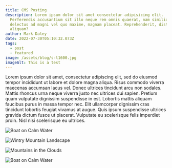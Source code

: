 ```yaml
---
title: CMS Posting
description: Lorem ipsum dolor sit amet consectetur adipisicing elit.
  Perferendis accusantium sit illo neque rem omnis quaerat, nam similique vitae
  delectus ad magni vel quo maxime, magnam placeat. Reprehenderit, distinctio
  aliquam?
author: Mark Daley
date: 2022-07-30T05:10:32.073Z
tags:
  - post
  - featured
image: /assets/blog/s-l1600.jpg
imageAlt: This is a test
---
```


Lorem ipsum dolor sit amet, consectetur adipiscing elit, sed do eiusmod tempor incididunt ut labore et dolore magna aliqua. Risus commodo viverra maecenas accumsan lacus vel. Donec ultrices tincidunt arcu non sodales. Mattis rhoncus urna neque viverra justo nec ultrices dui sapien. Pretium quam vulputate dignissim suspendisse in est. Lobortis mattis aliquam faucibus purus in massa tempor nec. Elit ullamcorper dignissim cras tincidunt lobortis feugiat vivamus at augue. Quis ipsum suspendisse ultrices gravida dictum fusce ut placerat. Vulputate eu scelerisque felis imperdiet proin. Nisl nisi scelerisque eu ultrices.

<script src="https://cdn.jsdelivr.net/npm/bootstrap@5.0.2/dist/js/bootstrap.bundle.min.js" integrity="sha384-MrcW6ZMFYlzcLA8Nl+NtUVF0sA7MsXsP1UyJoMp4YLEuNSfAP+JcXn/tWtIaxVXM" crossorigin="anonymous"></script>
<!-- Gallery -->
<div class="row">
<div class="col-lg-4 col-md-12 mb-4 mb-lg-0">
<img src="https://mdbcdn.b-cdn.net/img/Photos/Horizontal/Nature/4-col/img%20(73).webp" class="w-100 shadow-1-strong rounded mb-4" alt="Boat on Calm Water"/>

<img src="https://mdbcdn.b-cdn.net/img/Photos/Vertical/mountain1.webp" class="w-100 shadow-1-strong rounded mb-4" alt="Wintry Mountain Landscape"/>
</div>

<div class="col-lg-4 mb-4 mb-lg-0">
<img src="https://mdbcdn.b-cdn.net/img/Photos/Vertical/mountain2.webp" class="w-100 shadow-1-strong rounded mb-4" alt="Mountains in the Clouds"/>

<img src="https://mdbcdn.b-cdn.net/img/Photos/Horizontal/Nature/4-col/img%20(73).webp" class="w-100 shadow-1-strong rounded mb-4" alt="Boat on Calm Water"/>
</div>


</div>
<!-- Gallery -->

